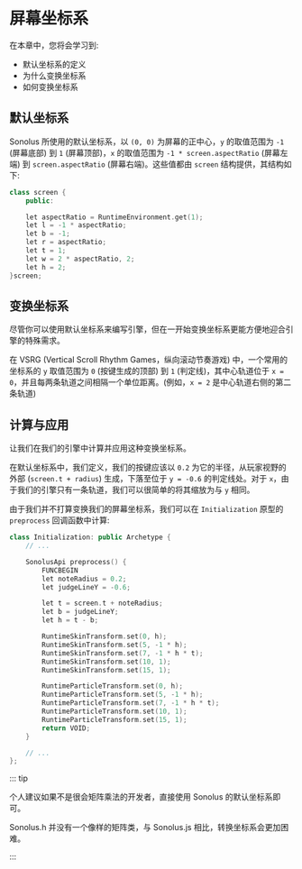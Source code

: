 # 屏幕坐标系

在本章中，您将会学习到:

- 默认坐标系的定义
- 为什么变换坐标系
- 如何变换坐标系

## 默认坐标系

Sonolus 所使用的默认坐标系，以 `(0, 0)` 为屏幕的正中心，`y` 的取值范围为 `-1` (屏幕底部) 到 `1` (屏幕顶部)，`x` 的取值范围为 `-1 * screen.aspectRatio` (屏幕左端) 到 `screen.aspectRatio` (屏幕右端)。这些值都由 `screen` 结构提供，其结构如下:

```cpp
class screen {
    public:

    let aspectRatio = RuntimeEnvironment.get(1);
    let l = -1 * aspectRatio;
    let b = -1;
    let r = aspectRatio;
    let t = 1;
    let w = 2 * aspectRatio, 2;
    let h = 2;
}screen;
```

## 变换坐标系

尽管你可以使用默认坐标系来编写引擎，但在一开始变换坐标系更能方便地迎合引擎的特殊需求。

在 VSRG (Vertical Scroll Rhythm Games，纵向滚动节奏游戏) 中，一个常用的坐标系的 `y` 取值范围为 `0` (按键生成的顶部) 到 `1` (判定线)，其中心轨道位于 `x = 0`，并且每两条轨道之间相隔一个单位距离。(例如，`x = 2` 是中心轨道右侧的第二条轨道)

## 计算与应用

让我们在我们的引擎中计算并应用这种变换坐标系。

在默认坐标系中，我们定义，我们的按键应该以 `0.2` 为它的半径，从玩家视野的外部 (`screen.t + radius`) 生成，下落至位于 `y = -0.6` 的判定线处。对于 `x`，由于我们的引擎只有一条轨道，我们可以很简单的将其缩放为与 `y` 相同。

由于我们并不打算变换我们的屏幕坐标系，我们可以在 `Initialization` 原型的 `preprocess` 回调函数中计算:

```cpp title='/engine/play/Initialization.cpp'
class Initialization: public Archetype {
    // ...

    SonolusApi preprocess() {
        FUNCBEGIN
        let noteRadius = 0.2;
        let judgeLineY = -0.6;

        let t = screen.t + noteRadius;
        let b = judgeLineY;
        let h = t - b;

        RuntimeSkinTransform.set(0, h);
        RuntimeSkinTransform.set(5, -1 * h);
        RuntimeSkinTransform.set(7, -1 * h * t);
        RuntimeSkinTransform.set(10, 1);
        RuntimeSkinTransform.set(15, 1);

        RuntimeParticleTransform.set(0, h);
        RuntimeParticleTransform.set(5, -1 * h);
        RuntimeParticleTransform.set(7, -1 * h * t);
        RuntimeParticleTransform.set(10, 1);
        RuntimeParticleTransform.set(15, 1);
        return VOID;
    }

    // ...
};
```

::: tip

个人建议如果不是很会矩阵乘法的开发者，直接使用 Sonolus 的默认坐标系即可。

Sonolus.h 并没有一个像样的矩阵类，与 Sonolus.js 相比，转换坐标系会更加困难。

:::